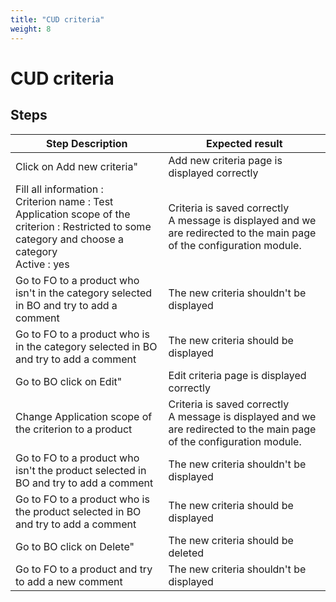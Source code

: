```yaml
---
title: "CUD criteria"
weight: 8
---
```


# CUD criteria
## Steps
| Step Description | Expected result |
| ----- | ----- |
| Click on Add new criteria" | Add new criteria page is displayed correctly |
| Fill all information :<br>Criterion name : Test<br>Application scope of the criterion : Restricted to some category and choose a category<br>Active : yes | Criteria is saved correctly<br>A message is displayed and we are redirected to the main page of the configuration module. |
| Go to FO to a product who isn't in the category selected in BO and try to add a comment | The new criteria shouldn't be displayed |
| Go to FO to a product who is in the category selected in BO and try to add a comment | The new criteria should be displayed |
| Go to BO click on Edit" | Edit criteria page is displayed correctly |
| Change Application scope of the criterion to a product | Criteria is saved correctly<br>A message is displayed and we are redirected to the main page of the configuration module. |
| Go to FO to a product who isn't the product selected in BO and try to add a comment | The new criteria shouldn't be displayed |
| Go to FO to a product who is the product selected in BO and try to add a comment | The new criteria should be displayed |
| Go to BO click on Delete" | The new criteria should be deleted |
| Go to FO to a product and try to add a new comment | The new criteria shouldn't be displayed |

